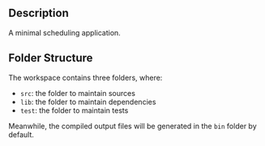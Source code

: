 ## Description

A minimal scheduling application.

## Folder Structure

The workspace contains three folders, where:

- `src`: the folder to maintain sources
- `lib`: the folder to maintain dependencies
- `test`: the folder to maintain tests

Meanwhile, the compiled output files will be generated in the `bin` folder by default.